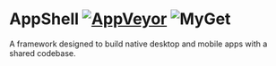 # AppShell [![AppVeyor](https://img.shields.io/appveyor/ci/cschwarz/appshell/master.svg?label=AppVeyor)](https://ci.appveyor.com/project/cschwarz/appshell) ![MyGet](https://img.shields.io/myget/appshell/v/appshell.svg?label=AppShell)
A framework designed to build native desktop and mobile apps with a shared codebase.
